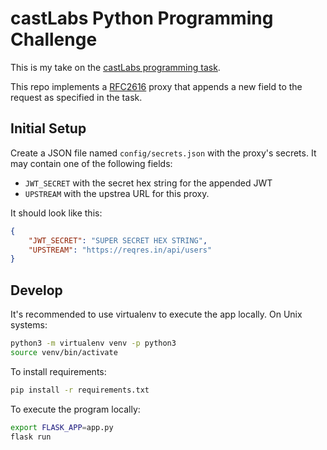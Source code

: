 # castLabs Python Programming Challenge

This is my take on the [castLabs programming task](https://github.com/castlabs/python_programming_task).

This repo implements a [RFC2616](https://www.ietf.org/rfc/rfc2616.txt) proxy
that appends a new field to the request as specified in the task.

## Initial Setup

Create a JSON file named `config/secrets.json` with the proxy's secrets.
It may contain one of the following fields:

- `JWT_SECRET` with the secret hex string for the appended JWT
- `UPSTREAM` with the upstrea URL for this proxy.

It should look like this:

``` json
{
    "JWT_SECRET": "SUPER SECRET HEX STRING",
    "UPSTREAM": "https://reqres.in/api/users"
}
```

## Develop

It's recommended to use virtualenv to execute the app locally. On Unix systems:

``` sh
python3 -m virtualenv venv -p python3
source venv/bin/activate
```

To install requirements:

``` sh
pip install -r requirements.txt
```

To execute the program locally:

``` sh
export FLASK_APP=app.py
flask run
```
